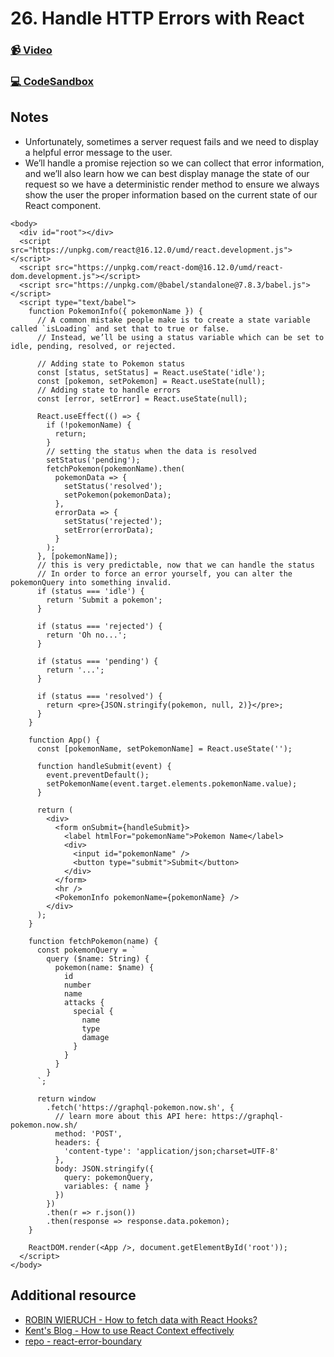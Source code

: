 # 26. Handle HTTP Errors with React

### [📹 Video](https://egghead.io/lessons/react-v2-26-handle-http-errors-with-react?pl=a-beginners-guide-to-react-v2-6c4d)

### [💻 CodeSandbox](https://codesandbox.io/s/github/kentcdodds/beginners-guide-to-react/tree/codesandbox/26-http-errors?from-embed)

## Notes

* Unfortunately, sometimes a server request fails and we need to display a helpful error message to the user.
* We’ll handle a promise rejection so we can collect that error information, and we’ll also learn how we can best display manage the state of our request so we have a deterministic render method to ensure we always show the user the proper information based on the current state of our React component.

```markup
<body>
  <div id="root"></div>
  <script src="https://unpkg.com/react@16.12.0/umd/react.development.js"></script>
  <script src="https://unpkg.com/react-dom@16.12.0/umd/react-dom.development.js"></script>
  <script src="https://unpkg.com/@babel/standalone@7.8.3/babel.js"></script>
  <script type="text/babel">
    function PokemonInfo({ pokemonName }) {
      // A common mistake people make is to create a state variable called `isLoading` and set that to true or false.
      // Instead, we’ll be using a status variable which can be set to idle, pending, resolved, or rejected.

      // Adding state to Pokemon status
      const [status, setStatus] = React.useState('idle');
      const [pokemon, setPokemon] = React.useState(null);
      // Adding state to handle errors
      const [error, setError] = React.useState(null);

      React.useEffect(() => {
        if (!pokemonName) {
          return;
        }
        // setting the status when the data is resolved
        setStatus('pending');
        fetchPokemon(pokemonName).then(
          pokemonData => {
            setStatus('resolved');
            setPokemon(pokemonData);
          },
          errorData => {
            setStatus('rejected');
            setError(errorData);
          }
        );
      }, [pokemonName]);
      // this is very predictable, now that we can handle the status
      // In order to force an error yourself, you can alter the pokemonQuery into something invalid.
      if (status === 'idle') {
        return 'Submit a pokemon';
      }

      if (status === 'rejected') {
        return 'Oh no...';
      }

      if (status === 'pending') {
        return '...';
      }

      if (status === 'resolved') {
        return <pre>{JSON.stringify(pokemon, null, 2)}</pre>;
      }
    }

    function App() {
      const [pokemonName, setPokemonName] = React.useState('');

      function handleSubmit(event) {
        event.preventDefault();
        setPokemonName(event.target.elements.pokemonName.value);
      }

      return (
        <div>
          <form onSubmit={handleSubmit}>
            <label htmlFor="pokemonName">Pokemon Name</label>
            <div>
              <input id="pokemonName" />
              <button type="submit">Submit</button>
            </div>
          </form>
          <hr />
          <PokemonInfo pokemonName={pokemonName} />
        </div>
      );
    }

    function fetchPokemon(name) {
      const pokemonQuery = `
        query ($name: String) {
          pokemon(name: $name) {
            id
            number
            name
            attacks {
              special {
                name
                type
                damage
              }
            }
          }
        }
      `;

      return window
        .fetch('https://graphql-pokemon.now.sh', {
          // learn more about this API here: https://graphql-pokemon.now.sh/
          method: 'POST',
          headers: {
            'content-type': 'application/json;charset=UTF-8'
          },
          body: JSON.stringify({
            query: pokemonQuery,
            variables: { name }
          })
        })
        .then(r => r.json())
        .then(response => response.data.pokemon);
    }

    ReactDOM.render(<App />, document.getElementById('root'));
  </script>
</body>
```

## Additional resource

* [ROBIN WIERUCH - How to fetch data with React Hooks?](https://www.robinwieruch.de/react-hooks-fetch-data)
* [Kent's Blog - How to use React Context effectively](https://kentcdodds.com/blog/how-to-use-react-context-effectively)
* [repo - react-error-boundary](https://github.com/bvaughn/react-error-boundary)

